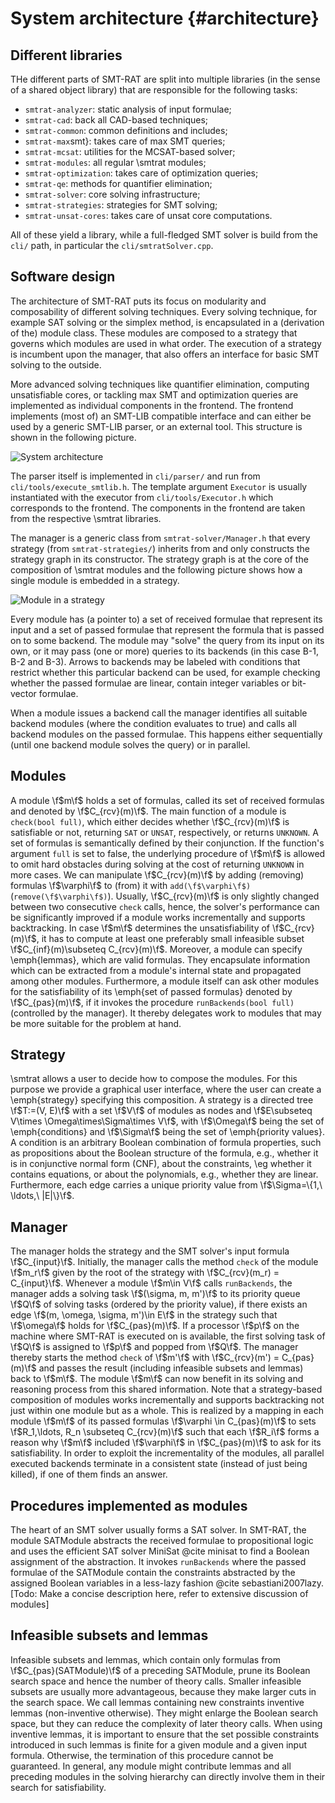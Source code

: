 # System architecture {#architecture}

## Different libraries

THe different parts of SMT-RAT are split into multiple libraries (in the sense of a shared object library) that are responsible for the following tasks:

- `smtrat-analyzer`: static analysis of input formulae;
- `smtrat-cad`: back all CAD-based techniques;
- `smtrat-common`: common definitions and includes;
- `smtrat-max`smt}: takes care of max SMT queries;
- `smtrat-mcsat`: utilities for the MCSAT-based solver;
- `smtrat-modules`: all regular \smtrat modules;
- `smtrat-optimization`: takes care of optimization queries;
- `smtrat-qe`: methods for quantifier elimination;
- `smtrat-solver`: core solving infrastructure;
- `smtrat-strategies`: strategies for SMT solving;
- `smtrat-unsat-cores`: takes care of unsat core computations.

All of these yield a library, while a full-fledged SMT solver is build from the `cli/` path, in particular the `cli/smtratSolver.cpp`.

## Software design

The architecture of SMT-RAT puts its focus on modularity and composability of different solving techniques.
Every solving technique, for example SAT solving or the simplex method, is encapsulated in a (derivation of the) module class.
These modules are composed to a strategy that governs which modules are used in what order.
The execution of a strategy is incumbent upon the manager, that also offers an interface for basic SMT solving to the outside.

More advanced solving techniques like quantifier elimination, computing unsatisfiable cores, or tackling max SMT and optimization queries are implemented as individual components in the frontend.
The frontend implements (most of) an SMT-LIB compatible interface and can either be used by a generic SMT-LIB parser, or an external tool.
This structure is shown in the following picture.

![System architecture](system_architecture.png)

The parser itself is implemented in `cli/parser/` and run from `cli/tools/execute_smtlib.h`. The template argument `Executor` is usually instantiated with the executor from `cli/tools/Executor.h` which corresponds to the frontend.
The components in the frontend are taken from the respective \smtrat libraries.

The manager is a generic class from `smtrat-solver/Manager.h` that every strategy (from `smtrat-strategies/`) inherits from and only constructs the strategy graph in its constructor.
The strategy graph is at the core of the composition of \smtrat modules and the following picture shows how a single module is embedded in a strategy.

![Module in a strategy](module_in_strategy.png)

Every module has (a pointer to) a set of received formulae that represent its input and a set of passed formulae that represent the formula that is passed on to some backend.
The module may "solve" the query from its input on its own, or it may pass (one or more) queries to its backends (in this case B-1, B-2 and B-3).
Arrows to backends may be labeled with conditions that restrict whether this particular backend can be used, for example checking whether the passed formulae are linear, contain integer variables or bit-vector formulae.

When a module issues a backend call the manager identifies all suitable backend modules (where the condition evaluates to true) and calls all backend modules on the passed formulae. This happens either sequentially (until one backend module solves the query) or in parallel.

## Modules

A module \f$m\f$ holds a set of formulas, called its set of received formulas and denoted by \f$C_{rcv}(m)\f$. The main function of a module is `check(bool full)`, which either decides whether \f$C_{rcv}(m)\f$ is satisfiable or not, returning `SAT` or `UNSAT`, respectively, or returns `UNKNOWN`. A set of formulas is semantically defined by their conjunction. If the function's argument `full` is set to false, the underlying procedure of \f$m\f$ is allowed to omit hard obstacles during solving at the cost of returning `UNKNOWN` in more cases. We can manipulate \f$C_{rcv}(m)\f$ by adding (removing) formulas \f$\varphi\f$ to (from) it with `add(\f$\varphi\f$)` (`remove(\f$\varphi\f$)`). Usually, \f$C_{rcv}(m)\f$ is only slightly changed between two consecutive `check` calls, hence, the solver's performance can be significantly improved if a module works incrementally and supports backtracking. In case \f$m\f$ determines the unsatisfiability of \f$C_{rcv}(m)\f$, it has to compute at least one preferably small infeasible subset \f$C_{inf}(m)\subseteq C_{rcv}(m)\f$. Moreover, a module can specify \emph{lemmas}, which are valid formulas. They encapsulate information which can be extracted from a module's internal state and propagated among other modules. Furthermore, a module itself can ask other modules for the satisfiability of its \emph{set of passed formulas} denoted by \f$C_{pas}(m)\f$, if it invokes the procedure `runBackends(bool full)` (controlled by the manager). It thereby delegates work to modules that may be more suitable for the problem at hand. 


## Strategy

\smtrat allows a user to decide how to compose the modules. For this purpose we provide a graphical user interface, where the user can create a \emph{strategy} specifying this composition. A strategy is a directed tree \f$T:=(V, E)\f$ with a set \f$V\f$ of modules as nodes and \f$E\subseteq V\times \Omega\times\Sigma\times V\f$, with \f$\Omega\f$ being the set of \emph{conditions} and \f$\Sigma\f$ being the set of \emph{priority values}. A condition is an arbitrary Boolean combination of formula properties, such as propositions about the Boolean structure of the formula, e.g., whether it is in conjunctive normal form (CNF), about the constraints, \eg whether it contains equations, or about the polynomials, e.g., whether they are linear. Furthermore, each edge carries a unique priority value from \f$\Sigma=\{1,\ \ldots,\ |E|\}\f$.

## Manager

The manager holds the strategy and the SMT solver's input formula \f$C_{input}\f$.
Initially, the manager calls the method `check` of the module \f$m_r\f$ given by the root of the strategy with \f$C_{rcv}(m_r) = C_{input}\f$.
Whenever a module \f$m\in V\f$ calls `runBackends`, the manager adds a solving task \f$(\sigma, m, m')\f$ to its priority queue \f$Q\f$ of solving tasks (ordered by the priority value), if there exists an edge \f$(m, \omega, \sigma, m')\in E\f$ in the strategy such that \f$\omega\f$ holds for \f$C_{pas}(m)\f$.
If a processor \f$p\f$ on the machine where SMT-RAT is executed on is available, the first solving task of \f$Q\f$ is assigned to \f$p\f$ and popped from \f$Q\f$.
The manager thereby starts the method `check` of \f$m'\f$ with \f$C_{rcv}(m') = C_{pas}(m)\f$ and passes the result (including infeasible subsets and lemmas) back to \f$m\f$.
The module \f$m\f$ can now benefit in its solving and reasoning process from this shared information. Note that a strategy-based composition of modules works incrementally and supports backtracking not just within one module but as a whole.
This is realized by a mapping in each module \f$m\f$ of its passed formulas \f$\varphi \in C_{pas}(m)\f$ to sets \f$R_1,\ldots, R_n \subseteq C_{rcv}(m)\f$ such that each \f$R_i\f$ forms a reason why \f$m\f$ included \f$\varphi\f$ in \f$C_{pas}(m)\f$ to ask for its satisfiability.
In order to exploit the incrementality of the modules, all parallel executed backends terminate in a consistent state (instead of just being killed), if one of them finds an answer.
  
## Procedures implemented as modules

The heart of an SMT solver usually forms a SAT solver. In SMT-RAT, the module SATModule abstracts the received formulae to propositional logic and uses the efficient SAT solver MiniSat @cite minisat to find a Boolean assignment of the abstraction. It invokes `runBackends` where the passed formulae of the SATModule contain the constraints abstracted by the assigned Boolean variables in a less-lazy fashion @cite sebastiani2007lazy. 
[Todo: Make a concise description here, refer to extensive discussion of modules]

## Infeasible subsets and lemmas

Infeasible subsets and lemmas, which contain only formulas from
\f$C_{pas}(SATModule)\f$ of a preceding SATModule, prune its Boolean search space and hence the number of theory calls. 
Smaller infeasible subsets are usually more advantageous, because they make larger cuts 
in the search space. We call lemmas containing new constraints inventive lemmas (non-inventive otherwise). 
They might enlarge the Boolean search space, but they can reduce the complexity of later theory calls.
When using inventive lemmas, it is important to ensure that the set possible
constraints introduced in such lemmas is finite for a given module and a given 
input formula. Otherwise, the termination of this procedure cannot be guaranteed. In general, any module might contribute lemmas 
and all preceding modules in the solving hierarchy can directly involve them in their search for satisfiability.
